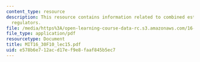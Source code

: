 ```yaml
---
content_type: resource
description: This resource contains information related to combined estimators and
  regulators.
file: /media/https%3A/open-learning-course-data-rc.s3.amazonaws.com/16-30-feedback-control-systems-fall-2010/e578b6e712acd17ef9e8faaf845b5ec7_MIT16_30F10_lec15.pdf
file_type: application/pdf
resourcetype: Document
title: MIT16_30F10_lec15.pdf
uid: e578b6e7-12ac-d17e-f9e8-faaf845b5ec7
---
```

